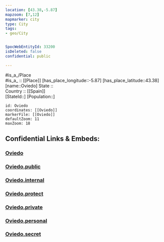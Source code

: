 ```yaml
---
location: [43.38,-5.87] 
mapzoom: [7,12] 
mapmarker: city 
type: City
tags:
- geo/City


SpocWebEntityId: 33200
isDeleted: false
confidential: public

---
```

#is_a_/Place  
#is_a_ :: [[Place]] 
[has_place_longitude::-5.87] 
[has_place_latitude::43.38] 
[name::Oviedo] 
State ::  
Country :: [[Spain]]  
[StateId::] 
[Population::] 



```leaflet
id: Oviedo
coordinates: [[Oviedo]] 
markerFile: [[Oviedo]] 
defaultZoom: 11 
maxZoom: 18
```


## Confidential Links & Embeds: 

### [Oviedo](/_Standards/Earth/Continent/Europe/Europe~South/Spain/Provinces~Spain/Asturias/City/Oviedo.md) 

### [Oviedo.public](/_public/Earth/Continent/Europe/Europe~South/Spain/Provinces~Spain/Asturias/City/Oviedo.public.md) 

### [Oviedo.internal](/_internal/Earth/Continent/Europe/Europe~South/Spain/Provinces~Spain/Asturias/City/Oviedo.internal.md) 

### [Oviedo.protect](/_protect/Earth/Continent/Europe/Europe~South/Spain/Provinces~Spain/Asturias/City/Oviedo.protect.md) 

### [Oviedo.private](/_private/Earth/Continent/Europe/Europe~South/Spain/Provinces~Spain/Asturias/City/Oviedo.private.md) 

### [Oviedo.personal](/_personal/Earth/Continent/Europe/Europe~South/Spain/Provinces~Spain/Asturias/City/Oviedo.personal.md) 

### [Oviedo.secret](/_secret/Earth/Continent/Europe/Europe~South/Spain/Provinces~Spain/Asturias/City/Oviedo.secret.md)

